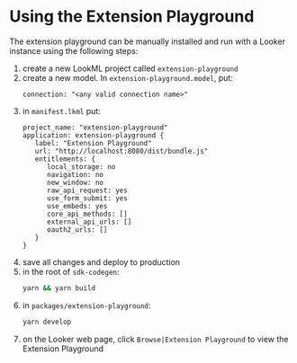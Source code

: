# Using the Extension Playground

The extension playground can be manually installed and run with a Looker instance using the following steps:

1. create a new LookML project called `extension-playground`
1. create a new model. In `extension-playground.model`, put:
   ```lookml
   connection: "<any valid connection name>"
   ```
1. in `manifest.lkml` put:
   ```lookml
   project_name: "extension-playground"
   application: extension-playground {
      label: "Extension Playground"
      url: "http://localhost:8080/dist/bundle.js"
      entitlements: {
         local_storage: no
         navigation: no
         new_window: no
         raw_api_request: yes
         use_form_submit: yes
         use_embeds: yes
         core_api_methods: []
         external_api_urls: []
         oauth2_urls: []
      }
   }
   ```
1. save all changes and deploy to production
1. in the root of `sdk-codegen`:
   ```sh
   yarn && yarn build
   ```
1. in `packages/extension-playground`:
   ```sh
   yarn develop
   ```
1. on the Looker web page, click `Browse|Extension Playground` to view the Extension Playground
